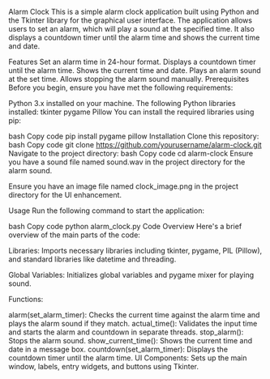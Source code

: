 Alarm Clock
This is a simple alarm clock application built using Python and the Tkinter library for the graphical user interface. The application allows users to set an alarm, which will play a sound at the specified time. It also displays a countdown timer until the alarm time and shows the current time and date.

Features
Set an alarm time in 24-hour format.
Displays a countdown timer until the alarm time.
Shows the current time and date.
Plays an alarm sound at the set time.
Allows stopping the alarm sound manually.
Prerequisites
Before you begin, ensure you have met the following requirements:

Python 3.x installed on your machine.
The following Python libraries installed:
tkinter
pygame
Pillow
You can install the required libraries using pip:

bash
Copy code
pip install pygame pillow
Installation
Clone this repository:
bash
Copy code
git clone https://github.com/yourusername/alarm-clock.git
Navigate to the project directory:
bash
Copy code
cd alarm-clock
Ensure you have a sound file named sound.wav in the project directory for the alarm sound.

Ensure you have an image file named clock_image.png in the project directory for the UI enhancement.

Usage
Run the following command to start the application:

bash
Copy code
python alarm_clock.py
Code Overview
Here's a brief overview of the main parts of the code:

Libraries: Imports necessary libraries including tkinter, pygame, PIL (Pillow), and standard libraries like datetime and threading.

Global Variables: Initializes global variables and pygame mixer for playing sound.

Functions:

alarm(set_alarm_timer): Checks the current time against the alarm time and plays the alarm sound if they match.
actual_time(): Validates the input time and starts the alarm and countdown in separate threads.
stop_alarm(): Stops the alarm sound.
show_current_time(): Shows the current time and date in a message box.
countdown(set_alarm_timer): Displays the countdown timer until the alarm time.
UI Components: Sets up the main window, labels, entry widgets, and buttons using Tkinter.
